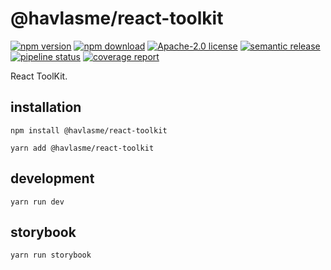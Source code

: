 # @havlasme/react-toolkit

[![npm version][npm-version-image]][npm-version-link]
[![npm download][npm-download-image]][npm-download-link]
[![Apache-2.0 license][license-image]][license-link]
[![semantic release][semantic-release-image]][semantic-release-link]
[![pipeline status][pipeline-image]][pipeline-link]
[![coverage report][coverage-image]][pipeline-link]

React ToolKit.

## installation

```
npm install @havlasme/react-toolkit
```

```
yarn add @havlasme/react-toolkit
```

## development

```
yarn run dev
```

## storybook

```
yarn run storybook
```

[npm-version-image]: https://img.shields.io/npm/v/@havlasme/react-toolkit.svg?style=flat-square
[npm-version-link]: https://npmjs.org/package/@havlasme/react-toolkit
[npm-download-image]: https://img.shields.io/npm/dm/@havlasme/react-toolkit.svg?style=flat-square
[npm-download-link]: https://npmcharts.com/compare/@havlasme/react-toolkit?minimal=true
[license-image]: https://img.shields.io/badge/license-Apache2.0-blue.svg?style=flat-square
[license-link]: LICENSE
[semantic-release-image]: https://img.shields.io/badge/%20%20%F0%9F%93%A6%F0%9F%9A%80-semantic--release-e10079.svg?style=flat-square
[semantic-release-link]: https://github.com/semantic-release/semantic-release
[pipeline-image]: https://img.shields.io/gitlab/pipeline-status/havlas.me/react-toolkit?branch=main&style=flat-square
[pipeline-link]: https://gitlab.com/havlas.me/react-toolkit/-/pipelines?ref=main
[coverage-image]: https://img.shields.io/gitlab/pipeline-coverage/havlas.me/react-toolkit?branch=main&style=flat-square

